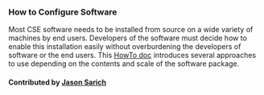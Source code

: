 ### How to Configure Software

Most CSE software needs to be installed from source on a wide variety of machines by end users. Developers of the software must decide how to enable this installation easily without overburdening the developers of software or the end users. This [HowTo doc](https://ideas-productivity.org/wordpress/wp-content/uploads/2016/12/IDEAS-ConfigurationHowToConfigureSoftware-V0.2.pdf "How to Configure Software?") introduces several approaches to use depending on the contents and scale of the software package.

#### Contributed by [Jason Sarich](https://github.com/sarich)

<!---
Publish: yes
Categories: development
Topics: configuration and builds
Tags: document, howto
Level: 1
Prerequisites: defaults
Aggregate: none
--->
